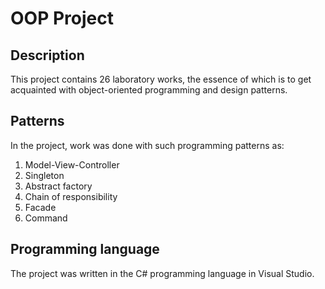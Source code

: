 # OOP Project
Description
-----------
This project contains 26 laboratory works, the essence of which
is to get acquainted with object-oriented programming and design
patterns.

Patterns
--------
In the project, work was done with such programming patterns as:
1. Model-View-Controller
2. Singleton
3. Abstract factory
4. Chain of responsibility
5. Facade
6. Command

Programming language
-----
The project was written in the C# programming language in Visual Studio.
